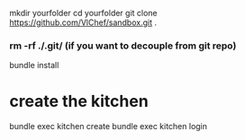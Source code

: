 mkdir yourfolder
cd yourfolder
git clone https://github.com/VlChef/sandbox.git . 
### rm -rf ./.git/    (if you want to decouple from git repo)
bundle install

# create the kitchen
bundle exec kitchen create 
bundle exec kitchen login
